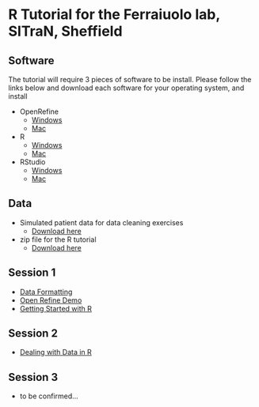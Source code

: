 # R Tutorial for the Ferraiuolo lab, SITraN, Sheffield

## Software

The tutorial will require 3 pieces of software to be install. Please follow the links below and download each software for your operating system, and install

- OpenRefine
    + [Windows](https://github.com/OpenRefine/OpenRefine/releases/download/2.8/openrefine-win-2.8.zip)
    + [Mac](https://github.com/OpenRefine/OpenRefine/releases/download/2.8/openrefine-mac-2.8.dmg)
- R
    + [Windows](https://cran.r-project.org/bin/windows/base/R-3.6.0-win.exe)
    + [Mac](https://cran.r-project.org/bin/macosx/R-3.6.0.pkg)
- RStudio
    + [Windows](https://download1.rstudio.org/desktop/windows/RStudio-1.2.1335.exe)
    + [Mac](https://download1.rstudio.org/desktop/macos/RStudio-1.2.1335.dmg)
    
## Data

- Simulated patient data for data cleaning exercises
    + [Download here](https://raw.githubusercontent.com/datachampcam/refine-demo/master/patient-data.csv)
- zip file for the R tutorial
    + [Download here](http://sbc.shef.ac.uk/workshops/2019-03-29-r/CourseData.zip)

## Session 1

- [Data Formatting](http://sbc.shef.ac.uk/data-formatting/slides)
- [Open Refine Demo](https://datachampcam.github.io/refine-demo/demo)
- [Getting Started with R](part1.nb.html)

## Session 2

- [Dealing with Data in R](part2.nb.html)

## Session 3

- to be confirmed...
